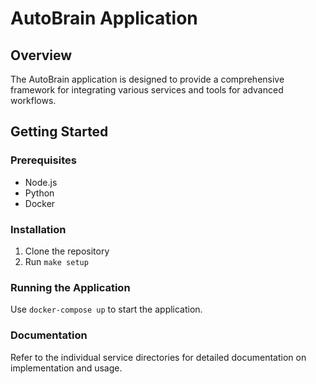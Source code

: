 # AutoBrain Application

## Overview

The AutoBrain application is designed to provide a comprehensive framework for integrating various services and tools for advanced workflows.

## Getting Started

### Prerequisites
- Node.js
- Python
- Docker

### Installation

1. Clone the repository
2. Run `make setup`

### Running the Application

Use `docker-compose up` to start the application.

### Documentation

Refer to the individual service directories for detailed documentation on implementation and usage.
